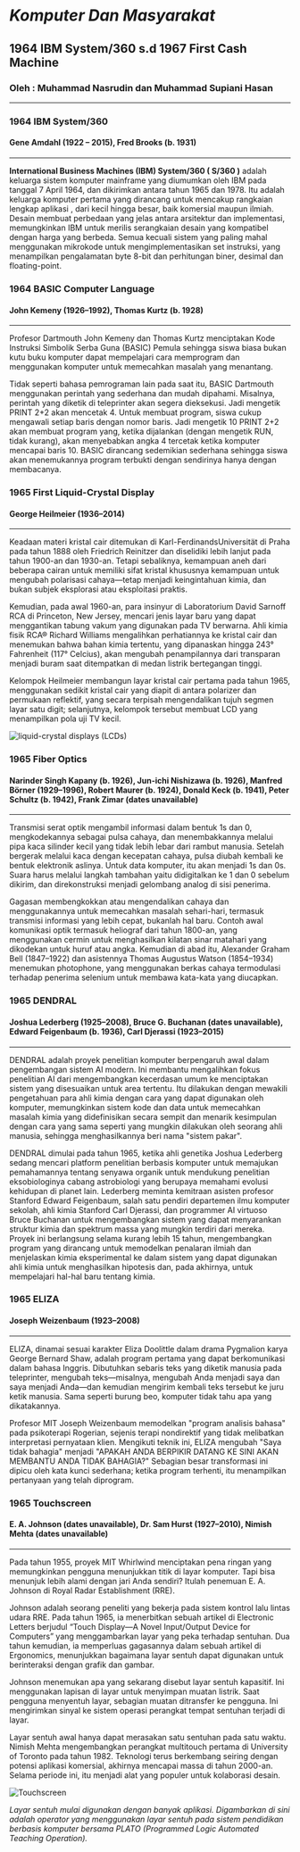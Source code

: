 # ___Komputer Dan Masyarakat___
## __1964 IBM System/360 s.d 1967 First Cash Machine__
### Oleh : Muhammad Nasrudin dan Muhammad Supiani Hasan
___
### __1964 IBM System/360__
#### __Gene Amdahl__ (1922 – 2015), __Fred Brooks__ (b. 1931)
___

__International Business Machines (IBM) System/360 ( S/360 )__ adalah keluarga sistem komputer mainframe yang diumumkan oleh IBM pada tanggal 7 April 1964, dan dikirimkan antara tahun 1965 dan 1978. Itu adalah keluarga komputer pertama yang dirancang untuk mencakup rangkaian lengkap aplikasi , dari kecil hingga besar, baik komersial maupun ilmiah. Desain membuat perbedaan yang jelas antara arsitektur dan implementasi, memungkinkan IBM untuk merilis serangkaian desain yang kompatibel dengan harga yang berbeda. Semua kecuali sistem yang paling mahal menggunakan mikrokode untuk mengimplementasikan set instruksi, yang menampilkan pengalamatan byte 8-bit dan perhitungan biner, desimal dan floating-point.

### __1964 BASIC Computer Language__
#### __John Kemeny__ (1926–1992), __Thomas Kurtz__ (b. 1928)
___
Profesor Dartmouth John Kemeny dan Thomas Kurtz menciptakan Kode Instruksi Simbolik Serba Guna (BASIC) Pemula sehingga siswa biasa bukan kutu buku komputer dapat mempelajari cara memprogram dan menggunakan komputer untuk memecahkan masalah yang menantang.

Tidak seperti bahasa pemrograman lain pada saat itu, BASIC Dartmouth menggunakan perintah yang sederhana dan mudah dipahami. Misalnya, perintah yang diketik di teleprinter akan segera dieksekusi. Jadi mengetik PRINT 2+2 akan mencetak 4. Untuk membuat program, siswa cukup mengawali setiap baris dengan nomor baris. Jadi mengetik 10 PRINT 2+2 akan membuat program yang, ketika dijalankan (dengan mengetik RUN, tidak kurang), akan menyebabkan angka 4 tercetak ketika komputer mencapai baris 10. BASIC dirancang sedemikian sederhana sehingga siswa akan menemukannya program terbukti dengan sendirinya hanya dengan membacanya.

### __1965 First Liquid-Crystal Display__
#### __George Heilmeier__ (1936–2014)
____

Keadaan materi kristal cair ditemukan di Karl-FerdinandsUniversität di Praha pada tahun 1888 oleh Friedrich Reinitzer dan diselidiki lebih lanjut pada tahun 1900-an dan 1930-an. Tetapi sebaliknya, kemampuan aneh dari beberapa cairan untuk memiliki sifat kristal khususnya kemampuan untuk mengubah polarisasi cahaya—tetap menjadi keingintahuan kimia, dan bukan subjek eksplorasi atau eksploitasi praktis.

Kemudian, pada awal 1960-an, para insinyur di Laboratorium David Sarnoff RCA di Princeton, New Jersey, mencari jenis layar baru yang dapat menggantikan tabung vakum yang digunakan pada TV berwarna. Ahli kimia fisik RCA® Richard Williams mengalihkan perhatiannya ke kristal cair dan menemukan bahwa bahan kimia tertentu, yang dipanaskan hingga 243° Fahrenheit (117° Celcius), akan mengubah penampilannya dari transparan menjadi buram saat ditempatkan di medan listrik bertegangan tinggi.


Kelompok Heilmeier membangun layar kristal cair pertama pada tahun 1965, menggunakan sedikit kristal cair yang diapit di antara polarizer dan permukaan reflektif, yang secara terpisah mengendalikan tujuh segmen layar satu digit; selanjutnya, kelompok tersebut membuat LCD yang menampilkan pola uji TV kecil.

![liquid-crystal displays (LCDs)](res/lcd.jpg)

### __1965 Fiber Optics__
#### __Narinder Singh Kapany__ (b. 1926), __Jun-ichi Nishizawa__ (b. 1926), __Manfred Börner (1929–1996)__, __Robert Maurer (b. 1924), Donald Keck__ (b. 1941), __Peter Schultz__ (b. 1942), __Frank Zimar__ (dates unavailable)
___

Transmisi serat optik mengambil informasi dalam bentuk 1s dan 0, mengkodekannya sebagai pulsa cahaya, dan menembakkannya melalui pipa kaca silinder kecil yang tidak lebih lebar dari rambut manusia. Setelah bergerak melalui kaca dengan kecepatan cahaya, pulsa diubah kembali ke bentuk elektronik aslinya. Untuk data komputer, itu akan menjadi 1s dan 0s. Suara harus melalui langkah tambahan yaitu didigitalkan ke 1 dan 0 sebelum dikirim, dan direkonstruksi menjadi gelombang analog di sisi penerima.

Gagasan membengkokkan atau mengendalikan cahaya dan menggunakannya untuk memecahkan masalah sehari-hari, termasuk transmisi informasi yang lebih cepat, bukanlah hal baru. Contoh awal komunikasi optik termasuk heliograf dari tahun 1800-an, yang menggunakan cermin untuk menghasilkan kilatan sinar matahari yang dikodekan untuk huruf atau angka. Kemudian di abad itu, Alexander Graham Bell (1847–1922) dan asistennya Thomas Augustus Watson (1854–1934) menemukan photophone, yang menggunakan berkas cahaya termodulasi terhadap penerima selenium untuk membawa kata-kata yang diucapkan.

### __1965 DENDRAL__
#### __Joshua Lederberg__ (1925–2008), __Bruce G. Buchanan__ (dates unavailable), __Edward Feigenbaum__ (b. 1936), __Carl Djerassi__ (1923–2015)
___

DENDRAL adalah proyek penelitian komputer berpengaruh awal dalam pengembangan sistem AI modern. Ini membantu mengalihkan fokus penelitian AI dari mengembangkan kecerdasan umum ke menciptakan sistem yang disesuaikan untuk area tertentu. Itu dilakukan dengan mewakili pengetahuan para ahli kimia dengan cara yang dapat digunakan oleh komputer, memungkinkan sistem kode dan data untuk memecahkan masalah kimia yang didefinisikan secara sempit dan menarik kesimpulan dengan cara yang sama seperti yang mungkin dilakukan oleh seorang ahli manusia, sehingga menghasilkannya beri nama "sistem pakar".

DENDRAL dimulai pada tahun 1965, ketika ahli genetika Joshua Lederberg sedang mencari platform penelitian berbasis komputer untuk memajukan pemahamannya tentang senyawa organik untuk mendukung penelitian eksobiologinya cabang astrobiologi yang berupaya memahami evolusi kehidupan di planet lain. Lederberg meminta kemitraan asisten profesor Stanford Edward Feigenbaum, salah satu pendiri departemen ilmu komputer sekolah, ahli kimia Stanford Carl Djerassi, dan programmer AI virtuoso Bruce Buchanan untuk mengembangkan sistem yang dapat menyarankan struktur kimia dan spektrum massa yang mungkin terdiri dari mereka. Proyek ini berlangsung selama kurang lebih 15 tahun, mengembangkan program yang dirancang untuk memodelkan penalaran ilmiah dan menjelaskan kimia eksperimental ke dalam sistem yang dapat digunakan ahli kimia untuk menghasilkan hipotesis dan, pada akhirnya, untuk mempelajari hal-hal baru tentang kimia.

### __1965 ELIZA__
#### __Joseph Weizenbaum__ (1923–2008)
___

ELIZA, dinamai sesuai karakter Eliza Doolittle dalam drama Pygmalion karya George Bernard Shaw, adalah program pertama yang dapat berkomunikasi dalam bahasa Inggris. Dibutuhkan sebaris teks yang diketik manusia pada teleprinter, mengubah teks—misalnya, mengubah Anda menjadi saya dan saya menjadi Anda—dan kemudian mengirim kembali teks tersebut ke juru ketik manusia. Sama seperti burung beo, komputer tidak tahu apa yang dikatakannya.

Profesor MIT Joseph Weizenbaum memodelkan "program analisis bahasa" pada psikoterapi Rogerian, sejenis terapi nondirektif yang tidak melibatkan interpretasi pernyataan klien. Mengikuti teknik ini, ELIZA mengubah "Saya tidak bahagia" menjadi "APAKAH ANDA BERPIKIR DATANG KE SINI AKAN MEMBANTU ANDA TIDAK BAHAGIA?" Sebagian besar transformasi ini dipicu oleh kata kunci sederhana; ketika program terhenti, itu menampilkan pertanyaan yang telah diprogram.

### __1965 Touchscreen__
#### __E. A. Johnson__ (dates unavailable), __Dr. Sam Hurst__ (1927–2010), __Nimish Mehta__ (dates unavailable)
___

Pada tahun 1955, proyek MIT Whirlwind menciptakan pena ringan yang memungkinkan pengguna menunjukkan titik di layar komputer. Tapi bisa menunjuk lebih alami dengan jari Anda sendiri? Itulah penemuan E. A. Johnson di Royal Radar Establishment (RRE).

Johnson adalah seorang peneliti yang bekerja pada sistem kontrol lalu lintas udara RRE. Pada tahun 1965, ia menerbitkan sebuah artikel di Electronic Letters berjudul “Touch Display—A Novel Input/Output Device for Computers” yang menggambarkan layar yang peka terhadap sentuhan. Dua tahun kemudian, ia memperluas gagasannya dalam sebuah artikel di Ergonomics, menunjukkan bagaimana layar sentuh dapat digunakan untuk berinteraksi dengan grafik dan gambar.

Johnson menemukan apa yang sekarang disebut layar sentuh kapasitif. Ini menggunakan lapisan di layar untuk menyimpan muatan listrik. Saat pengguna menyentuh layar, sebagian muatan ditransfer ke pengguna. Ini mengirimkan sinyal ke sistem operasi perangkat tempat sentuhan terjadi di layar.

Layar sentuh awal hanya dapat merasakan satu sentuhan pada satu waktu. Nimish Mehta mengembangkan perangkat multitouch pertama di University of Toronto pada tahun 1982. Teknologi terus berkembang seiring dengan potensi aplikasi komersial, akhirnya mencapai massa di tahun 2000-an. Selama periode ini, itu menjadi alat yang populer untuk kolaborasi desain.

![Touchscreen](res/TouchScreen.png)

*Layar sentuh mulai digunakan dengan banyak aplikasi. Digambarkan di sini adalah operator yang menggunakan layar sentuh pada sistem pendidikan berbasis komputer bersama PLATO (Programmed Logic Automated Teaching Operation).*

